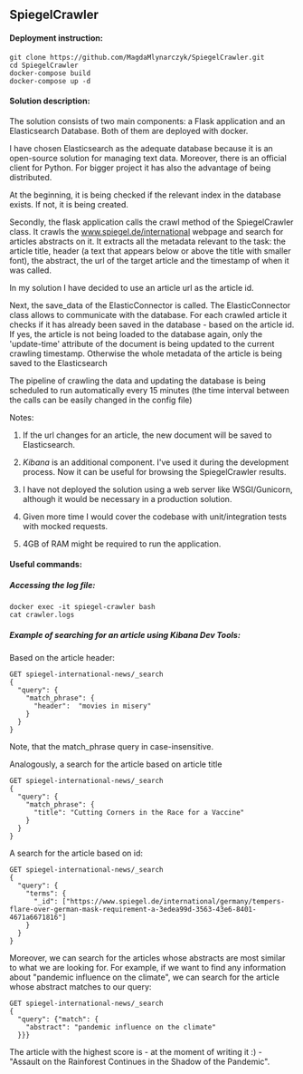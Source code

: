 ## SpiegelCrawler

#### Deployment instruction:
```
git clone https://github.com/MagdaMlynarczyk/SpiegelCrawler.git
cd SpiegelCrawler
docker-compose build
docker-compose up -d
```

#### Solution description:
The solution consists of two main components: a Flask application and an Elasticsearch Database. 
Both of them are deployed with docker.

I have chosen Elasticsearch as the adequate database because it is an open-source solution for managing text data. 
Moreover, there is an official client for Python. For bigger project it has also the advantage of being distributed.

At the beginning, it is being checked if the relevant index in the database exists. If not, it is being created.

Secondly, the flask application calls the crawl method of the SpiegelCrawler class. 
It crawls the www.spiegel.de/international webpage and search for articles abstracts on it.
It extracts all the metadata relevant to the task: the article title, header (a text that appears
below or above the title with smaller font), the abstract, the url of the target article and the timestamp of when it was called.

In my solution I have decided to use an article url as the article id. 

Next, the save_data of the ElasticConnector is called. The ElasticConnector class allows to communicate with the database.
For each crawled article it checks if it has already been saved in the database - based on the article id. If yes, the article is
not being loaded to the database again, only the 'update-time' attribute of the document is being updated to the current crawling timestamp.
Otherwise the whole metadata of the article is being saved to the Elasticsearch 

The pipeline of crawling the data and updating the database is being scheduled to run automatically every 15 minutes (the time interval
between the calls can be easily changed in the config file)

Notes:

1. If the url changes for an article, the new document will be saved to Elasticsearch.

2. *Kibana* is an additional component. I've used it during the development process. Now it can 
be useful for browsing the SpiegelCrawler results.

3. I have not deployed the solution using a web server like WSGI/Gunicorn, although it would be necessary in a production solution.

4. Given more time I would cover the codebase with unit/integration tests with mocked requests.

5. 4GB of RAM might be required to run the application.

#### Useful commands:
##### Accessing the log file:
```
docker exec -it spiegel-crawler bash
cat crawler.logs
```

##### Example of searching for an article using Kibana Dev Tools:
Based on the article header:
```
GET spiegel-international-news/_search
{
  "query": {
    "match_phrase": {
      "header":  "movies in misery"
    }
  }
}
```
Note, that the match_phrase query in case-insensitive.

Analogously, a search for the article based on article title
```
GET spiegel-international-news/_search
{
  "query": {
    "match_phrase": {
      "title": "Cutting Corners in the Race for a Vaccine"
    }
  }
}
```

A search for the article based on id:
```
GET spiegel-international-news/_search
{
  "query": {
    "terms": {
      "_id": ["https://www.spiegel.de/international/germany/tempers-flare-over-german-mask-requirement-a-3edea99d-3563-43e6-8401-4671a6671816"]
    }
  }
}
```

Moreover, we can search for the articles whose abstracts are most similar to what we are looking for.
For example, if we want to find any information about "pandemic influence on the climate", we can search for the article whose abstract matches to our query:
```
GET spiegel-international-news/_search
{
  "query": {"match": {
    "abstract": "pandemic influence on the climate"
  }}}
```
The article with the highest score is - at the moment of writing it :) - "Assault on the Rainforest Continues in the Shadow of the Pandemic".